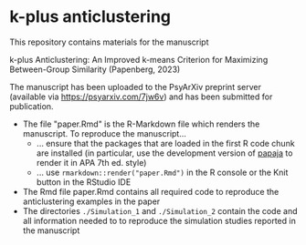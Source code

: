 # k-plus anticlustering

This repository contains materials for the manuscript

k-plus Anticlustering: An Improved k-means Criterion for Maximizing Between-Group Similarity (Papenberg, 2023)

The manuscript has been uploaded to the PsyArXiv preprint server (available via https://psyarxiv.com/7jw6v) and has been submitted for publication.

- The file "paper.Rmd" is the R-Markdown file which renders the manuscript. To reproduce the manuscript...
  * ... ensure that the packages that are loaded in the first R code chunk are installed (in particular, use the development version of [papaja](https://github.com/crsh/papaja) to render it in APA 7th ed. style)
  * ... use `rmarkdown::render("paper.Rmd")` in the R console or the Knit button in the RStudio IDE
- The Rmd file paper.Rmd contains all required code to reproduce the anticlustering examples in the paper
- The directories `./Simulation_1` and `./Simulation_2` contain the code and all information needed to to reproduce the simulation studies reported in the manuscript
